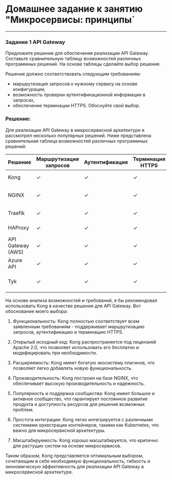 # Домашнее задание к занятию "Микросервисы: принципы`

---

### Задание 1 API Gateway


Предложите решение для обеспечения реализации API Gateway. Составьте сравнительную таблицу возможностей различных программных решений. На основе таблицы сделайте выбор решения.

Решение должно соответствовать следующим требованиям:

- маршрутизация запросов к нужному сервису на основе конфигурации,
- возможность проверки аутентификационной информации в запросах,
- обеспечение терминации HTTPS.
Обоснуйте свой выбор.

### Решение:

Для реализации API Gateway в микросервисной архитектуре я рассмотрел несколько популярных решений. Ниже представлена сравнительная таблица возможностей различных программных решений:


|Решение      |Маршрутизация запросов|Аутентификация|Терминация HTTPS|Модель распространения|
|-------------|----------------------|--------------|----------------|----------------------|
| Kong        |  ✓|✓|✓|Открытый исходный код|
| NGINX       | ✓|✓|✓ | Открытый исходный код / Платная|
| Traefik     |✓|✓|✓|Открытый исходный код|
| HAProxy     |✓|✓|✓|Открытый исходный код|
| API Gateway (AWS) |✓|✓|✓|Платная|
| Azure API   |✓|✓|✓|Платная|
| Tyk         |✓|✓|✓|Открытый исходный код / Платная


На основе анализа возможностей и требований, я бы рекомендовал использовать Kong в качестве решения для API Gateway. Вот обоснование моего выбора:  

1) Функциональность: Kong полностью соответствует всем заявленным требованиям - поддерживает маршрутизацию запросов, аутентификацию и терминацию HTTPS.  

2) Открытый исходный код: Kong распространяется под лицензией Apache 2.0, что позволяет использовать его бесплатно и модифицировать при необходимости.  

3) Расширяемость: Kong имеет богатую экосистему плагинов, что позволяет легко добавлять новую функциональность.  

4) Производительность: Kong построен на базе NGINX, что обеспечивает высокую производительность и надежность.  

5) Популярность и поддержка сообщества: Kong имеет большое и активное сообщество, что гарантирует постоянное развитие продукта и доступность ресурсов для решения возможных проблем.  

6) Простота интеграции: Kong легко интегрируется с различными системами оркестрации контейнеров, такими как Kubernetes, что важно для микросервисной архитектуры.  

7) Масштабируемость: Kong хорошо масштабируется, что критично для растущих систем на основе микросервисов.  

Таким образом, Kong представляется оптимальным выбором, сочетающим в себе необходимую функциональность, гибкость и экономическую эффективность для реализации API Gateway в микросервисной архитектуре.  





































